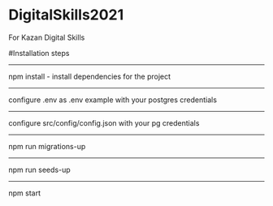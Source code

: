 # DigitalSkills2021
For Kazan Digital Skills

#Installation steps

_______________
npm install - install dependencies for the project
_______________

configure .env as .env example with your postgres credentials

_______________
configure src/config/config.json with your pg credentials

_______________
npm run migrations-up

_______________
npm run seeds-up
_______________
npm start
